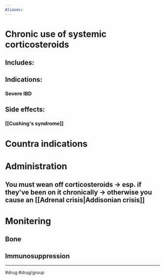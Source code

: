 ```yaml
---
Aliases: 
---
```


# Chronic use of systemic corticosteroids
## Includes:
## Indications:
### Severe IBD 
## Side effects:
### [[Cushing's syndrome]]
# Countra indications
# Administration 
## You must wean off corticosteroids -> **esp. if they've been on it chronically** -> otherwise you cause an [[Adrenal crisis|Addisonian crisis]]
# Monitering 
## Bone 
## Immunosuppression 

---
#drug #drug/group 
